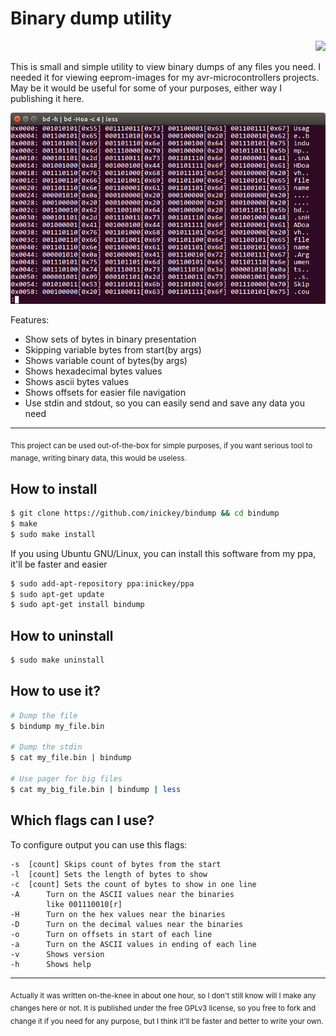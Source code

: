 # Binary dump utility

<p align="right">
   <a href="COPYING">
   <img src="https://img.shields.io/badge/license-GPLv3-brightgreen.svg?style=flat">
   </a>
</p>

This is small and simple utility to view binary dumps of any
files you need. I needed it for viewing eeprom-images for my
avr-microcontrollers projects. May be it would be useful for
some of your purposes, either way I publishing it here.

<p align="center">
   <img src="screenshot.png">
</p>

Features:

- Show sets of bytes in binary presentation
- Skipping variable bytes from start(by args)
- Shows variable count of bytes(by args)
- Shows hexadecimal bytes values
- Shows ascii bytes values
- Shows offsets for easier file navigation
- Use stdin and stdout, so you can easily send and save any
  data you need

---

<sub>
This project can be used out-of-the-box for simple purposes,
if you want serious tool to manage, writing binary data, this
would be useless.
</sub>

## How to install
```bash
$ git clone https://github.com/inickey/bindump && cd bindump
$ make
$ sudo make install
```
If you using Ubuntu GNU/Linux, you can install this software
from my ppa, it'll be faster and easier
```bash
$ sudo add-apt-repository ppa:inickey/ppa
$ sudo apt-get update
$ sudo apt-get install bindump
```

## How to uninstall
```bash
$ sudo make uninstall
```

## How to use it?

```bash
# Dump the file
$ bindump my_file.bin

# Dump the stdin
$ cat my_file.bin | bindump

# Use pager for big files
$ cat my_big_file.bin | bindump | less
```

## Which flags can I use?

To configure output you can use this flags:
```
-s	[count]	Skips count of bytes from the start
-l	[count]	Sets the length of bytes to show
-c	[count] Sets the count of bytes to show in one line
-A		Turn on the ASCII values near the binaries
		like 001110010[r]
-H		Turn on the hex values near the binaries
-D		Turn on the decimal values near the binaries
-o		Turn on offsets in start of each line
-a		Turn on the ASCII values in ending of each line
-v		Shows version
-h		Shows help
```

---

<sub>
Actually it was written on-the-knee in about one hour, so I don't still
know will I make any changes here or not. It is published under the free
GPLv3 license, so you free to fork and change it if you need for any
purpose, but I think it'll be faster and better to write your own.
</sub>
